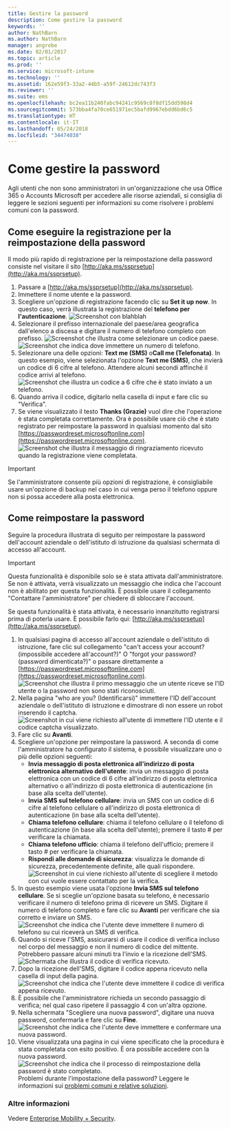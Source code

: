 ```yaml
---
title: Gestire la password
description: Come gestire la password
keywords: ''
author: NathBarn
ms.author: NathBarn
manager: angrobe
ms.date: 02/01/2017
ms.topic: article
ms.prod: ''
ms.service: microsoft-intune
ms.technology: ''
ms.assetid: 162e59f3-33a2-44b5-a59f-24612dc743f3
ms.reviewer: ''
ms.suite: ems
ms.openlocfilehash: bc2ea11b240fabc94241c9569c8f8df15dd598d4
ms.sourcegitcommit: 573bba4fa70ce651971ec5bafd9967ebdd6bd6c5
ms.translationtype: HT
ms.contentlocale: it-IT
ms.lasthandoff: 05/24/2018
ms.locfileid: "34474038"
---
```

# <a name="how-to-manage-your-own-password"></a>Come gestire la password

Agli utenti che non sono amministratori in un'organizzazione che usa Office 365 o Accounts Microsoft per accedere alle risorse aziendali, si consiglia di leggere le sezioni seguenti per informazioni su come risolvere i problemi comuni con la password.

## <a name="how-to-register-for-password-reset"></a>Come eseguire la registrazione per la reimpostazione della password
Il modo più rapido di registrazione per la reimpostazione della password consiste nel visitare il sito [http://aka.ms/ssprsetup](http://aka.ms/ssprsetup).

1.  Passare a [http://aka.ms/ssprsetup](http://aka.ms/ssprsetup).
2.  Immettere il nome utente e la password.
3.  Scegliere un'opzione di registrazione facendo clic su **Set it up now**. In questo caso, verrà illustrata la registrazione del **telefono per l'autenticazione**.
![Screenshot con blahblah](./media/ft-mngPW-1-setup.png)
4.  Selezionare il prefisso internazionale del paese/area geografica dall'elenco a discesa e digitare il numero di telefono completo con prefisso.
![Screenshot che illustra come selezionare un codice paese. ](./media/ft-mngPW-2-enterNumber.png)![Screenshot che indica dove immettere un numero di telefono.](./media/ft-mngPW-3-enterNumber2.png)
5.  Selezionare una delle opzioni: **Text me (SMS)** o**Call me (Telefonata)**. In questo esempio, viene selezionata l'opzione **Text me (SMS)**, che invierà un codice di 6 cifre al telefono. Attendere alcuni secondi affinché il codice arrivi al telefono.  
![Screenshot che illustra un codice a 6 cifre che è stato inviato a un telefono.](./media/ft-mngPW-4-textCode.png)
6.  Quando arriva il codice, digitarlo nella casella di input e fare clic su "Verifica".
7.  Se viene visualizzato il testo **Thanks (Grazie)** vuol dire che l'operazione è stata completata correttamente. Ora è possibile usare ciò che è stato registrato per reimpostare la password in qualsiasi momento dal sito [https://passwordreset.microsoftonline.com](https://passwordreset.microsoftonline.com). ![Screenshot che illustra il messaggio di ringraziamento ricevuto quando la registrazione viene completata.](./media/ft-mngPW-5-thanks.png)

> [!IMPORTANT]
> Se l'amministratore consente più opzioni di registrazione, è consigliabile usare un'opzione di backup nel caso in cui venga perso il telefono oppure non si possa accedere alla posta elettronica.

## <a name="how-to-reset-your-password"></a>Come reimpostare la password
Seguire la procedura illustrata di seguito per reimpostare la password dell'account aziendale o dell'istituto di istruzione da qualsiasi schermata di accesso all'account.

> [!IMPORTANT]
> Questa funzionalità è disponibile solo se è stata attivata dall'amministratore. Se non è attivata, verrà visualizzato un messaggio che indica che l'account non è abilitato per questa funzionalità. È possibile usare il collegamento "Contattare l'amministratore" per chiedere di sbloccare l'account.
> 
> Se questa funzionalità è stata attivata, è necessario innanzitutto registrarsi prima di poterla usare. È possibile farlo qui: [http://aka.ms/ssprsetup](http://aka.ms/ssprsetup).

1. In qualsiasi pagina di accesso all'account aziendale o dell'istituto di istruzione, fare clic sul collegamento "can't access your account? (impossibile accedere all'account?)" O "forgot your password? (password dimenticata?)" o passare direttamente a [https://passwordreset.microsoftonline.com](https://passwordreset.microsoftonline.com).
   ![Screenshot che illustra il primo messaggio che un utente riceve se l'ID utente o la password non sono stati riconosciuti.](./media/ft-mngPW-6-resetPWbegin.png)
2. Nella pagina "who are you? (Identificarsi)" immettere l'ID dell'account aziendale o dell'istituto di istruzione e dimostrare di non essere un robot inserendo il captcha.
   ![Screenshot in cui viene richiesto all'utente di immettere l'ID utente e il codice captcha visualizzato.](./media/ft-mngPW-7-enterID.png)
3. Fare clic su **Avanti**.
4. Scegliere un'opzione per reimpostare la password. A seconda di come l'amministratore ha configurato il sistema, è possibile visualizzare uno o più delle opzioni seguenti:
   - **Invia messaggio di posta elettronica all'indirizzo di posta elettronica alternativo dell'utente**: invia un messaggio di posta elettronica con un codice di 6 cifre all'indirizzo di posta elettronica alternativo o all'indirizzo di posta elettronica di autenticazione (in base alla scelta dell'utente).
   - **Invia SMS sul telefono cellulare**: invia un SMS con un codice di 6 cifre al telefono cellulare o all'indirizzo di posta elettronica di autenticazione (in base alla scelta dell'utente).
   - **Chiama telefono cellulare**: chiama il telefono cellulare o il telefono di autenticazione (in base alla scelta dell'utente); premere il tasto # per verificare la chiamata.
   - **Chiama telefono ufficio**: chiama il telefono dell'ufficio; premere il tasto # per verificare la chiamata.
   - **Rispondi alle domande di sicurezza**: visualizza le domande di sicurezza, precedentemente definite, alle quali rispondere.
   ![Screenshot in cui viene richiesto all'utente di scegliere il metodo con cui vuole essere contattato per la verifica.](./media/ft-mngPW-8-answerQuestions.png)
5. In questo esempio viene usata l'opzione **Invia SMS sul telefono cellulare**. Se si sceglie un'opzione basata su telefono, è necessario verificare il numero di telefono prima di ricevere un SMS. Digitare il numero di telefono completo e fare clic su **Avanti** per verificare che sia corretto e inviare un SMS.
   ![Screenshot che indica che l'utente deve immettere il numero di telefono su cui riceverà un SMS di verifica.](./media/ft-mngPW-9-textNumber.png)
6. Quando si riceve l'SMS, assicurarsi di usare il codice di verifica incluso nel corpo del messaggio e non il numero di codice del mittente. Potrebbero passare alcuni minuti tra l'invio e la ricezione dell'SMS.  
   ![Schermata che illustra il codice di verifica ricevuto.](./media/ft-mngPW-10-verificationCode.png)
7. Dopo la ricezione dell'SMS, digitare il codice appena ricevuto nella casella di input della pagina.
   ![Screenshot che indica che l'utente deve immettere il codice di verifica appena ricevuto.](./media/ft-mngPW-11-enterCode.png)
8. È possibile che l'amministratore richieda un secondo passaggio di verifica; nel qual caso ripetere il passaggio 4 con un'altra opzione.
9. Nella schermata "Scegliere una nuova password", digitare una nuova password, confermarla e fare clic su **Fine**.
   ![Screenshot che indica che l'utente deve immettere e confermare una nuova password.](./media/ft-mngPW-12-clickFinish.png)
10. Viene visualizzata una pagina in cui viene specificato che la procedura è stata completata con esito positivo. È ora possibile accedere con la nuova password.
    ![Screenshot che indica che il processo di reimpostazione della password è stato completato.](./media/ft-mngPW-13-success.png)
    Problemi durante l'impostazione della password? Leggere le informazioni sui [problemi comuni e relative soluzioni](https://azure.microsoft.com/documentation/articles/active-directory-passwords-update-your-own-password/#common-problems-and-their-solutions).

### <a name="want-to-learn-more"></a>Altre informazioni
Vedere [Enterprise Mobility + Security](https://www.microsoft.com/en-us/server-cloud/enterprise-mobility/overview.aspx).
